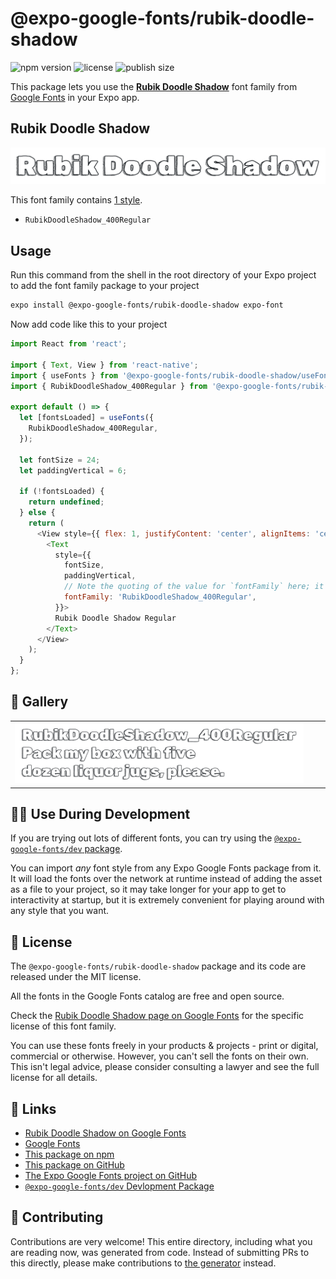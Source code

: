 # @expo-google-fonts/rubik-doodle-shadow

![npm version](https://flat.badgen.net/npm/v/@expo-google-fonts/rubik-doodle-shadow)
![license](https://flat.badgen.net/github/license/expo/google-fonts)
![publish size](https://flat.badgen.net/packagephobia/install/@expo-google-fonts/rubik-doodle-shadow)

This package lets you use the [**Rubik Doodle Shadow**](https://fonts.google.com/specimen/Rubik+Doodle+Shadow) font family from [Google Fonts](https://fonts.google.com/) in your Expo app.

## Rubik Doodle Shadow

![Rubik Doodle Shadow](./font-family.png)

This font family contains [1 style](#-gallery).

- `RubikDoodleShadow_400Regular`

## Usage

Run this command from the shell in the root directory of your Expo project to add the font family package to your project
```sh
expo install @expo-google-fonts/rubik-doodle-shadow expo-font
```

Now add code like this to your project
```js
import React from 'react';

import { Text, View } from 'react-native';
import { useFonts } from '@expo-google-fonts/rubik-doodle-shadow/useFonts';
import { RubikDoodleShadow_400Regular } from '@expo-google-fonts/rubik-doodle-shadow/400Regular';

export default () => {
  let [fontsLoaded] = useFonts({
    RubikDoodleShadow_400Regular,
  });

  let fontSize = 24;
  let paddingVertical = 6;

  if (!fontsLoaded) {
    return undefined;
  } else {
    return (
      <View style={{ flex: 1, justifyContent: 'center', alignItems: 'center' }}>
        <Text
          style={{
            fontSize,
            paddingVertical,
            // Note the quoting of the value for `fontFamily` here; it expects a string!
            fontFamily: 'RubikDoodleShadow_400Regular',
          }}>
          Rubik Doodle Shadow Regular
        </Text>
      </View>
    );
  }
};

```

## 🔡 Gallery


||||
|-|-|-|
|![RubikDoodleShadow_400Regular](.//400Regular/RubikDoodleShadow_400Regular.ttf.png)||||


## 👩‍💻 Use During Development

If you are trying out lots of different fonts, you can try using the [`@expo-google-fonts/dev` package](https://github.com/expo/google-fonts/tree/master/font-packages/dev#readme).

You can import *any* font style from any Expo Google Fonts package from it. It will load the fonts
over the network at runtime instead of adding the asset as a file to your project, so it may take longer
for your app to get to interactivity at startup, but it is extremely convenient
for playing around with any style that you want.

## 📖 License

The `@expo-google-fonts/rubik-doodle-shadow` package and its code are released under the MIT license.

All the fonts in the Google Fonts catalog are free and open source.

Check the [Rubik Doodle Shadow page on Google Fonts](https://fonts.google.com/specimen/Rubik+Doodle+Shadow) for the specific license of this font family.

You can use these fonts freely in your products & projects - print or digital, commercial or otherwise. However, you can't sell the fonts on their own. This isn't legal advice, please consider consulting a lawyer and see the full license for all details.

## 🔗 Links

- [Rubik Doodle Shadow on Google Fonts](https://fonts.google.com/specimen/Rubik+Doodle+Shadow)
- [Google Fonts](https://fonts.google.com/)
- [This package on npm](https://www.npmjs.com/package/@expo-google-fonts/rubik-doodle-shadow)
- [This package on GitHub](https://github.com/expo/google-fonts/tree/master/font-packages/rubik-doodle-shadow)
- [The Expo Google Fonts project on GitHub](https://github.com/expo/google-fonts)
- [`@expo-google-fonts/dev` Devlopment Package](https://github.com/expo/google-fonts/tree/master/font-packages/dev)

## 🤝 Contributing

Contributions are very welcome! This entire directory, including what you are reading now, was generated from code. Instead of submitting PRs to this directly, please make contributions to [the generator](https://github.com/expo/google-fonts/tree/master/packages/generator) instead.
